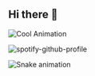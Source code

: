 ## Hi there 👋

![Cool Animation](https://media4.giphy.com/media/v1.Y2lkPTc5MGI3NjExZDE0dTk1OGh2dmNyYXBnZ3VzcDRxd3oxcGZuOTRlMzBwMHM2aGJpdCZlcD12MV9pbnRlcm5hbF9naWZfYnlfaWQmY3Q9Zw/Fr5LA2RCQbnVp74CxH/giphy.gif)



![spotify-github-profile](https://spotify-github-profile.kittinanx.com/api/view?uid=h5jzjs75v7d5kuqlji2bd29hr&cover_image=true&theme=default&show_offline=false&background_color=121212&interchange=false&bar_color=53b14f&bar_color_cover=true)

![Snake animation](https://github.com/quwian/quwian/blob/output/github-contribution-grid-snake.svg)
